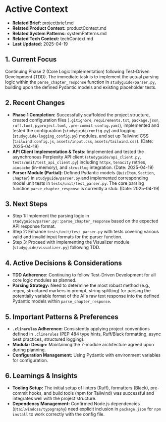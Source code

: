 # Active Context

*   **Related Brief:** projectbrief.md
*   **Related Product Context:** productContext.md
*   **Related System Patterns:** systemPatterns.md
*   **Related Tech Context:** techContext.md
*   **Last Updated:** 2025-04-19

## 1. Current Focus

Continuing Phase 2 (Core Logic Implementation) following Test-Driven Development (TDD). The immediate task is to implement the actual parsing logic within the `parse_chapter_response` function in `studyguide/parser.py`, building upon the defined Pydantic models and existing placeholder tests.

## 2. Recent Changes

*   **Phase 1 Completion:** Successfully scaffolded the project structure, created configuration files (`.gitignore`, `requirements.txt`, `package.json`, `ruff.toml`, `pyproject.toml`, `.pre-commit-config.yaml`), implemented and tested the configuration (`studyguide/config.py`) and logging (`studyguide/logging_config.py`) modules, and set up Tailwind CSS (`tailwind.config.js`, `assets/input.css`, `assets/tailwind.css`). (Date: 2025-04-19)
*   **API Client Implementation & Tests:** Implemented and tested the asynchronous Perplexity API client (`studyguide/api_client.py`, `tests/unit/test_api_client.py`) including `httpx`, `tenacity` retries, `aiocache` (in-memory), and `structlog` integration. (Date: 2025-04-19)
*   **Parser Module (Partial):** Defined Pydantic models (`QuizItem`, `Section`, `Chapter`) in `studyguide/parser.py` and implemented corresponding model unit tests in `tests/unit/test_parser.py`. The core parsing function `parse_chapter_response` is currently a stub. (Date: 2025-04-19)

## 3. Next Steps

*   Step 1: Implement the parsing logic in `studyguide/parser.py::parse_chapter_response` based on the expected API response format.
*   Step 2: Enhance `tests/unit/test_parser.py` with tests covering various valid and invalid input formats for the parser function.
*   Step 3: Proceed with implementing the Visualizer module (`studyguide/visualizer.py`) following TDD.

## 4. Active Decisions & Considerations

*   **TDD Adherence:** Continuing to follow Test-Driven Development for all core logic modules as planned.
*   **Parsing Strategy:** Need to determine the most robust method (e.g., regex, structured markers in prompt, string splitting) for parsing the potentially variable format of the AI's raw text response into the defined Pydantic models within `parse_chapter_response`.

## 5. Important Patterns & Preferences

*   **`.clinerules` Adherence:** Consistently applying project conventions defined in `.clinerules` (PEP 484 type hints, Ruff/Black formatting, async best practices, structured logging).
*   **Modular Design:** Maintaining the 7-module architecture agreed upon during planning.
*   **Configuration Management:** Using Pydantic with environment variables for configuration.

## 6. Learnings & Insights

*   **Tooling Setup:** The initial setup of linters (Ruff), formatters (Black), pre-commit hooks, and build tools (npm for Tailwind) was successful and integrates well with the project structure.
*   **Dependency Management:** Confirmed Node.js dependencies (`@tailwindcss/typography`) need explicit inclusion in `package.json` for `npm install` to work correctly with the config file.
